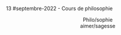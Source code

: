 13 #septembre-2022 - Cours de philosophie
<center>Philo/sophie</center>
<center>aimer/sagesse</center>